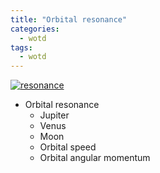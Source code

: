```yaml
---
title: "Orbital resonance"
categories:
  - wotd
tags:
  - wotd
---
```


[![resonance](https://upload.wikimedia.org/wikipedia/commons/5/5b/PallasJupiter.GIF "Pallas - jupiter, Tony Dunn, GPL")](https://en.wikipedia.org/wiki/Orbital_resonance#/media/File:PallasJupiter.GIF)

* Orbital resonance
	* Jupiter
	* Venus
	* Moon
	* Orbital speed
	* Orbital angular momentum
